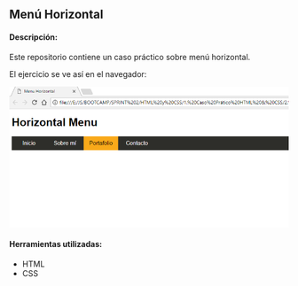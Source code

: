 ## Menú Horizontal

#### Descripción:
Este repositorio contiene un caso práctico sobre menú horizontal.

El ejercicio se ve así en el navegador:

![Sin titulo](assets/imgs/captura-menu-horizontal.png)  

#### Herramientas utilizadas:
* HTML
* CSS
